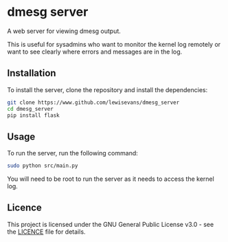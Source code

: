 # dmesg server

A web server for viewing dmesg output.

This is useful for sysadmins who want to monitor the kernel log remotely or want to see clearly where errors and messages are in the log.

## Installation

To install the server, clone the repository and install the dependencies:

```bash
git clone https://www.github.com/lewisevans/dmesg_server
cd dmesg_server
pip install flask
```

## Usage

To run the server, run the following command:

```bash
sudo python src/main.py
```

You will need to be root to run the server as it needs to access the kernel log.

## Licence

This project is licensed under the GNU General Public License v3.0 - see the [LICENCE](LICENCE) file for details.
